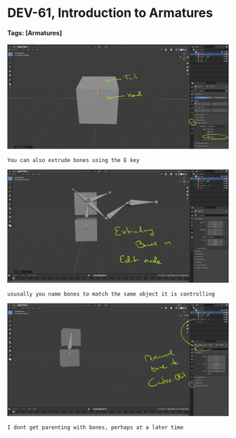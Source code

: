 # DEV-61, Introduction to Armatures
#### Tags: [Armatures]

![](../images/DEV-61/DEV-61-A.png)

    You can also extrude bones using the E key

![](../images/DEV-61/DEV-61-B.png)

    ususally you name bones to match the same object it is controlling

![](../images/DEV-61/DEV-61-C.png)

    I dont get parenting with bones, perhaps at a later time